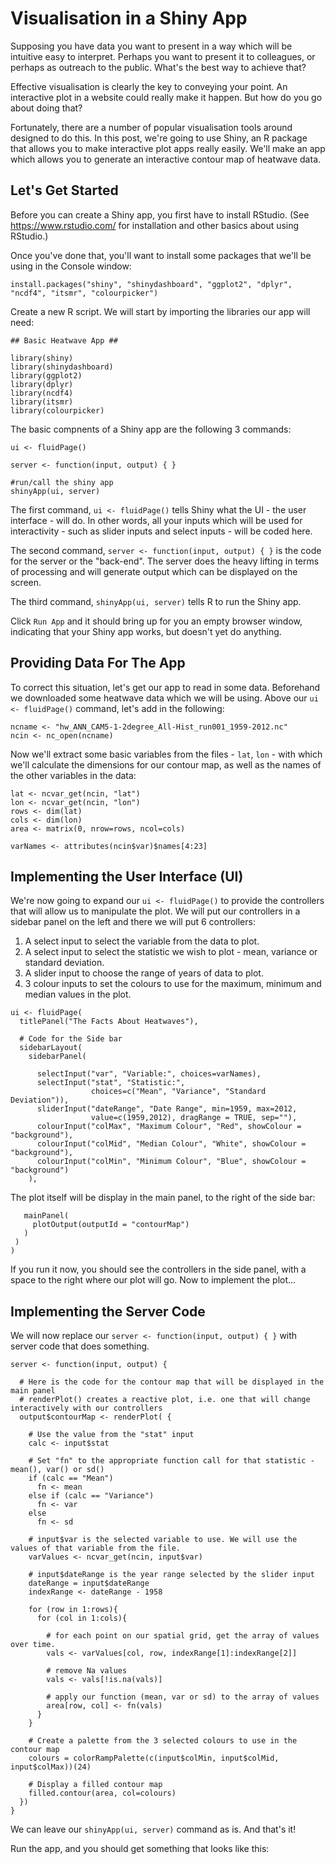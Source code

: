 Visualisation in a Shiny App
============================

Supposing you have data you want to present in a way which will be intuitive easy to interpret. Perhaps you want to present it to colleagues, or perhaps as outreach to the public. What's the best way to achieve that?

Effective visualisation is clearly the key to conveying your point. An interactive plot in a website could really make it happen. But how do you go about doing that?

Fortunately, there are a number of popular visualisation tools around designed to do this. In this post, we're going to use Shiny, an R package that allows you to make interactive plot apps really easily. We'll make an app which allows you to generate an interactive contour map of heatwave data.

Let's Get Started
-----------------

Before you can create a Shiny app, you first have to install RStudio. (See https://www.rstudio.com/ for installation and other basics about using RStudio.)

Once you've done that, you'll want to install some packages that we'll be using in the Console window:
```
install.packages("shiny", "shinydashboard", "ggplot2", "dplyr", "ncdf4", "itsmr", "colourpicker")
```
Create a new R script. We will start by importing the libraries our app will need:
```
## Basic Heatwave App ##

library(shiny)
library(shinydashboard)
library(ggplot2)
library(dplyr)
library(ncdf4)
library(itsmr)
library(colourpicker)
```

The basic compnents of a Shiny app are the following 3 commands:
```
ui <- fluidPage()

server <- function(input, output) { }

#run/call the shiny app
shinyApp(ui, server)
```

The first command, `ui <- fluidPage()` tells Shiny what the UI - the user interface - will do. In other words, all your inputs which will be used for interactivity - such as slider inputs and select inputs - will be coded here.

The second command, `server <- function(input, output) { }` is the code for the server or the "back-end". The server does the heavy lifting in terms of processing and will generate output which can be displayed on the screen.

The third command, `shinyApp(ui, server)` tells R to run the Shiny app.

Click `Run App` and it should bring up for you an empty browser window, indicating that your Shiny app works, but doesn't yet do anything.

Providing Data For The App
--------------------------

To correct this situation, let's get our app to read in some data. Beforehand we downloaded some heatwave data which we will be using. Above our `ui <- fluidPage()` command, let's add in the following:
```
ncname <- "hw_ANN_CAM5-1-2degree_All-Hist_run001_1959-2012.nc"
ncin <- nc_open(ncname)
```
Now we'll extract some basic variables from the files - `lat`, `lon` - with which we'll calculate the dimensions for our contour map, as well as the names of the other variables in the data:
```
lat <- ncvar_get(ncin, "lat")
lon <- ncvar_get(ncin, "lon")
rows <- dim(lat)
cols <- dim(lon)
area <- matrix(0, nrow=rows, ncol=cols)

varNames <- attributes(ncin$var)$names[4:23]
```
Implementing the User Interface (UI)
------------------------------------

We're now going to expand our `ui <- fluidPage()` to provide the controllers that will allow us to manipulate the plot. We will put our controllers in a sidebar panel on the left and there we will put 6 controllers:
1. A select input to select the variable from the data to plot.
2. A select input to select the statistic we wish to plot - mean, variance or standard deviation.
3. A slider input to choose the range of years of data to plot.
4. 3 colour inputs to set the colours to use for the maximum, minimum and median values in the plot.
```
ui <- fluidPage(
  titlePanel("The Facts About Heatwaves"),
  
  # Code for the Side bar
  sidebarLayout(
    sidebarPanel(
      
      selectInput("var", "Variable:", choices=varNames),
      selectInput("stat", "Statistic:",
                  choices=c("Mean", "Variance", "Standard Deviation")),
      sliderInput("dateRange", "Date Range", min=1959, max=2012,
                  value=c(1959,2012), dragRange = TRUE, sep=""),
      colourInput("colMax", "Maximum Colour", "Red", showColour = "background"),
      colourInput("colMid", "Median Colour", "White", showColour = "background"),
      colourInput("colMin", "Minimum Colour", "Blue", showColour = "background")
    ),
 ```
 The plot itself will be display in the main panel, to the right of the side bar:
 ```
    mainPanel(
      plotOutput(outputId = "contourMap")
    )
  )
)
```

If you run it now, you should see the controllers in the side panel, with a space to the right where our plot will go. Now to implement the plot...

Implementing the Server Code
----------------------------
We will now replace our `server <- function(input, output) { }` with server code that does something.
```
server <- function(input, output) {

  # Here is the code for the contour map that will be displayed in the main panel
  # renderPlot() creates a reactive plot, i.e. one that will change interactively with our controllers
  output$contourMap <- renderPlot( {

    # Use the value from the "stat" input
    calc <- input$stat

    # Set "fn" to the appropriate function call for that statistic - mean(), var() or sd()
    if (calc == "Mean")
      fn <- mean
    else if (calc == "Variance")
      fn <- var
    else
      fn <- sd

    # input$var is the selected variable to use. We will use the values of that variable from the file.
    varValues <- ncvar_get(ncin, input$var)
    
    # input$dateRange is the year range selected by the slider input
    dateRange = input$dateRange
    indexRange <- dateRange - 1958
    
    for (row in 1:rows){
      for (col in 1:cols){

        # for each point on our spatial grid, get the array of values over time.
        vals <- varValues[col, row, indexRange[1]:indexRange[2]]

        # remove Na values
        vals <- vals[!is.na(vals)]
        
        # apply our function (mean, var or sd) to the array of values
        area[row, col] <- fn(vals)
      }
    }
    
    # Create a palette from the 3 selected colours to use in the contour map
    colours = colorRampPalette(c(input$colMin, input$colMid, input$colMax))(24)

    # Display a filled contour map
    filled.contour(area, col=colours)
  })
}
```

We can leave our `shinyApp(ui, server)` command as is.
And that's it!

Run the app, and you should get something that looks like this:
